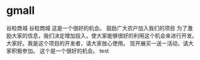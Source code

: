 # gmall
谷粒商城
谷粒商城
这是一个很好的机会。
鼓励广大农户加入我们的项目
为了激励大家的信息，我们决定增加投入，使大家能够很好的利用这个机会来进行开发。
大家好。我是这个项目的开发者，请大家放心使用。
现开展买一送一活动，请大家积极参加。
这个是一个很好的机会。
test
